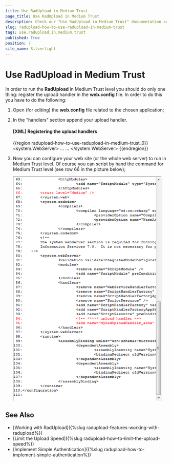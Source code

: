 ```yaml
---
title: Use RadUpload in Medium Trust
page_title: Use RadUpload in Medium Trust
description: Check our "Use RadUpload in Medium Trust" documentation article for the RadUpload WPF control.
slug: radupload-how-to-use-radupload-in-medium-trust
tags: use,radupload,in,medium,trust
published: True
position: 7
site_name: Silverlight
---
```


# Use RadUpload in Medium Trust

In order to run the __RadUpload__ in Medium Trust level you should do only one thing: register the upload handler in the __web.config__ file. In order to do this you have to do the following:

1. Open (for editing) the __web.config__ file related to the chosen application; 

2. In the "handlers" section append your upload handler.

	#### __[XML] Registering the upload handlers__
	{{region radupload-how-to-use-radupload-in-medium-trust_0}}
		<system.WebServer>
			<handlers>
				<add name="MyRadUploadHandler_ashx" 
					 path="MyRadUploadHandler.ashx" 
					 verb="*" 
					 type="Telerik.Windows.RadUploadHandler" />
				...
			</handlers>
			...
		</system.WebServer>
	{{endregion}}

3. Now you can configure your web site (or the whole web server) to run in Medium Trust level. Of course you can script by hand the command for Medium Trust level (see row 66 in the picture below);

	![](images/RadUpload_How_To_Medium_Trust_01.png)

## See Also
 * [Working with RadUpload]({%slug radupload-features-working-with-radupload%})
 * [Limit the Upload Speed]({%slug radupload-how-to-limit-the-upload-speed%})
 * [Implement Simple Authentication]({%slug radupload-how-to-implement-simple-authentication%})
